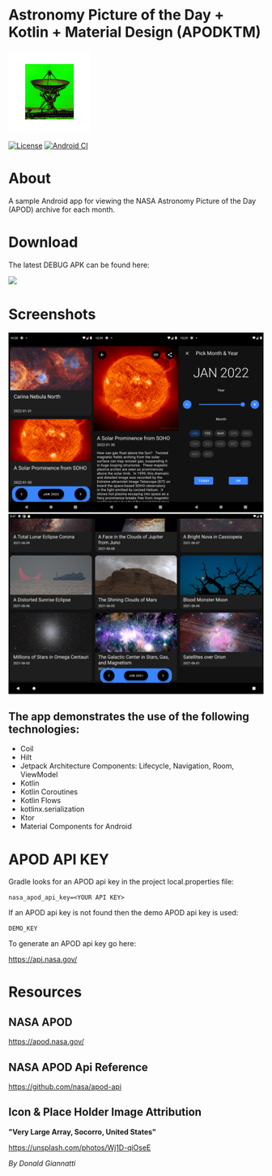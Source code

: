 # Astronomy Picture of the Day + Kotlin + Material Design (APODKTM)

![apodktm logo](app/src/main/res/mipmap-hdpi/ic_launcher_foreground.png)

[![License](https://img.shields.io/badge/License-Apache%202.0-blue.svg)](https://opensource.org/licenses/Apache-2.0) [![Android CI](https://github.com/llopisdon/APODKTM/actions/workflows/android.yml/badge.svg)](https://github.com/llopisdon/APODKTM/actions/workflows/android.yml)

# About

A sample Android app for viewing the NASA Astronomy Picture of the Day (APOD) archive for each month.

# Download

The latest DEBUG APK can be found here:

[![](https://img.shields.io/badge/dynamic/json?color=brightgreen&label=Latest&query=%24.name&url=https%3A%2F%2Fapi.github.com%2Frepos%2Fllopisdon%2FAPODKTM%2Freleases%2Flatest)](https://github.com/llopisdon/APODKTM/releases/latest/download/app-debug.apk)

# Screenshots

![screenshot](assets/screenshot.png)
![screenshot](assets/screenshot_tablet.png)


## The app demonstrates the use of the following technologies:

* Coil
* Hilt
* Jetpack Architecture Components: Lifecycle, Navigation, Room, ViewModel
* Kotlin
* Kotlin Coroutines
* Kotlin Flows
* kotlinx.serialization
* Ktor
* Material Components for Android


# APOD API KEY

Gradle looks for an APOD api key in the project local.properties file:

```
nasa_apod_api_key=<YOUR API KEY>
```

If an APOD api key is not found then the demo APOD api key is used:

```
DEMO_KEY
```

To generate an APOD api key go here:

https://api.nasa.gov/


# Resources

## NASA APOD

https://apod.nasa.gov/

## NASA APOD Api Reference

https://github.com/nasa/apod-api

## Icon & Place Holder Image Attribution

**"Very Large Array, Socorro, United States"**

https://unsplash.com/photos/Wj1D-qiOseE

*By Donald Giannatti*

